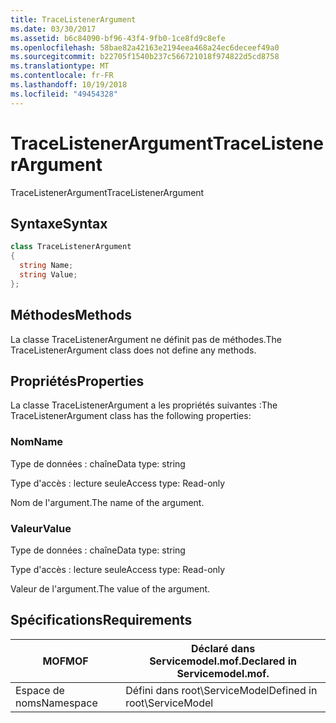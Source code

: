 ```yaml
---
title: TraceListenerArgument
ms.date: 03/30/2017
ms.assetid: b6c84090-bf96-43f4-9fb0-1ce8fd9c8efe
ms.openlocfilehash: 58bae82a42163e2194eea468a24ec6deceef49a0
ms.sourcegitcommit: b22705f1540b237c566721018f974822d5cd8758
ms.translationtype: MT
ms.contentlocale: fr-FR
ms.lasthandoff: 10/19/2018
ms.locfileid: "49454328"
---
```

# <a name="tracelistenerargument"></a><span data-ttu-id="7db30-102">TraceListenerArgument</span><span class="sxs-lookup"><span data-stu-id="7db30-102">TraceListenerArgument</span></span>
<span data-ttu-id="7db30-103">TraceListenerArgument</span><span class="sxs-lookup"><span data-stu-id="7db30-103">TraceListenerArgument</span></span>  
  
## <a name="syntax"></a><span data-ttu-id="7db30-104">Syntaxe</span><span class="sxs-lookup"><span data-stu-id="7db30-104">Syntax</span></span>  
  
```csharp
class TraceListenerArgument  
{  
  string Name;  
  string Value;  
};  
```  
  
## <a name="methods"></a><span data-ttu-id="7db30-105">Méthodes</span><span class="sxs-lookup"><span data-stu-id="7db30-105">Methods</span></span>  
 <span data-ttu-id="7db30-106">La classe TraceListenerArgument ne définit pas de méthodes.</span><span class="sxs-lookup"><span data-stu-id="7db30-106">The TraceListenerArgument class does not define any methods.</span></span>  
  
## <a name="properties"></a><span data-ttu-id="7db30-107">Propriétés</span><span class="sxs-lookup"><span data-stu-id="7db30-107">Properties</span></span>  
 <span data-ttu-id="7db30-108">La classe TraceListenerArgument a les propriétés suivantes :</span><span class="sxs-lookup"><span data-stu-id="7db30-108">The TraceListenerArgument class has the following properties:</span></span>  
  
### <a name="name"></a><span data-ttu-id="7db30-109">Nom</span><span class="sxs-lookup"><span data-stu-id="7db30-109">Name</span></span>  
 <span data-ttu-id="7db30-110">Type de données : chaîne</span><span class="sxs-lookup"><span data-stu-id="7db30-110">Data type: string</span></span>  
  
 <span data-ttu-id="7db30-111">Type d'accès : lecture seule</span><span class="sxs-lookup"><span data-stu-id="7db30-111">Access type: Read-only</span></span>  
  
 <span data-ttu-id="7db30-112">Nom de l'argument.</span><span class="sxs-lookup"><span data-stu-id="7db30-112">The name of the argument.</span></span>  
  
### <a name="value"></a><span data-ttu-id="7db30-113">Valeur</span><span class="sxs-lookup"><span data-stu-id="7db30-113">Value</span></span>  
 <span data-ttu-id="7db30-114">Type de données : chaîne</span><span class="sxs-lookup"><span data-stu-id="7db30-114">Data type: string</span></span>  
  
 <span data-ttu-id="7db30-115">Type d'accès : lecture seule</span><span class="sxs-lookup"><span data-stu-id="7db30-115">Access type: Read-only</span></span>  
  
 <span data-ttu-id="7db30-116">Valeur de l'argument.</span><span class="sxs-lookup"><span data-stu-id="7db30-116">The value of the argument.</span></span>  
  
## <a name="requirements"></a><span data-ttu-id="7db30-117">Spécifications</span><span class="sxs-lookup"><span data-stu-id="7db30-117">Requirements</span></span>  
  
|<span data-ttu-id="7db30-118">MOF</span><span class="sxs-lookup"><span data-stu-id="7db30-118">MOF</span></span>|<span data-ttu-id="7db30-119">Déclaré dans Servicemodel.mof.</span><span class="sxs-lookup"><span data-stu-id="7db30-119">Declared in Servicemodel.mof.</span></span>|  
|---------|-----------------------------------|  
|<span data-ttu-id="7db30-120">Espace de noms</span><span class="sxs-lookup"><span data-stu-id="7db30-120">Namespace</span></span>|<span data-ttu-id="7db30-121">Défini dans root\ServiceModel</span><span class="sxs-lookup"><span data-stu-id="7db30-121">Defined in root\ServiceModel</span></span>|
